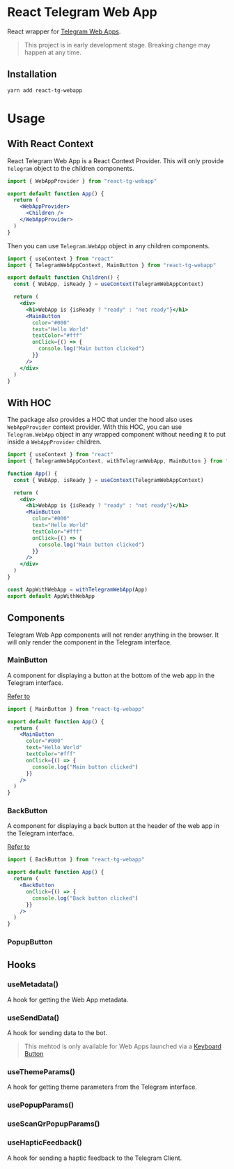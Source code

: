 # React Telegram Web App

React wrapper for [Telegram Web Apps](https://core.telegram.org/bots/webapps).

> This project is in early development stage. Breaking change may happen at any time.

## Installation

```bash
yarn add react-tg-webapp
```

# Usage

## With React Context

React Telegram Web App is a React Context Provider. This will only provide `Telegram` object to the children components.

```jsx
import { WebAppProvider } from "react-tg-webapp"

export default function App() {
  return (
    <WebAppProvider>
      <Children />
    </WebAppProvider>
  )
}
```

Then you can use `Telegram.WebApp` object in any children components.

```jsx
import { useContext } from "react"
import { TelegramWebAppContext, MainButton } from "react-tg-webapp"

export default function Children() {
  const { WebApp, isReady } = useContext(TelegramWebAppContext)

  return (
    <div>
      <h1>WebApp is {isReady ? "ready" : "not ready"}</h1>
      <MainButton
        color="#000"
        text="Hello World"
        textColor="#fff"
        onClick={() => {
          console.log("Main button clicked")
        }}
      />
    </div>
  )
}
```

## With HOC

The package also provides a HOC that under the hood also uses `WebAppProvider` context provider.
With this HOC, you can use `Telegram.WebApp` object in any wrapped component without needing it to put inside a `WebAppProvider` children.

```jsx
import { useContext } from "react"
import { TelegramWebAppContext, withTelegramWebApp, MainButton } from "react-tg-webapp"

function App() {
  const { WebApp, isReady } = useContext(TelegramWebAppContext)

  return (
    <div>
      <h1>WebApp is {isReady ? "ready" : "not ready"}</h1>
      <MainButton
        color="#000"
        text="Hello World"
        textColor="#fff"
        onClick={() => {
          console.log("Main button clicked")
        }}
      />
    </div>
  )
}

const AppWithWebApp = withTelegramWebApp(App)
export default AppWithWebApp
```

## Components

Telegram Web App components will not render anything in the browser. It will only render the component in the Telegram interface.

### MainButton

A component for displaying a button at the bottom of the web app in the Telegram interface.

[Refer to](https://core.telegram.org/bots/webapps#mainbutton)

```jsx
import { MainButton } from "react-tg-webapp"

export default function App() {
  return (
    <MainButton
      color="#000"
      text="Hello World"
      textColor="#fff"
      onClick={() => {
        console.log("Main button clicked")
      }}
    />
  )
}
```

### BackButton

A component for displaying a back button at the header of the web app in the Telegram interface.

[Refer to](https://core.telegram.org/bots/webapps#backbutton)

```jsx
import { BackButton } from "react-tg-webapp"

export default function App() {
  return (
    <BackButton
      onClick={() => {
        console.log("Back button clicked")
      }}
    />
  )
}
```

### PopupButton

## Hooks

### useMetadata()

A hook for getting the Web App metadata.

### useSendData()

A hook for sending data to the bot.

> This mehtod is only available for Web Apps launched via a [Keyboard Button](https://core.telegram.org/bots/webapps#keyboard-button-web-apps)

### useThemeParams()

A hook for getting theme parameters from the Telegram interface.

### usePopupParams()

### useScanQrPopupParams()

### useHapticFeedback()

A hook for sending a haptic feedback to the Telegram Client.
